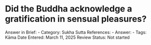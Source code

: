 # Did the Buddha acknowledge a gratification in sensual pleasures?

Answer in Brief: -
 Category: Sukha
Sutta References: -
Answer: -
Tags: Kāma
Date Entered: March 11, 2025
Review Status: Not started